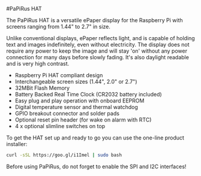 <!--
---
name: PaPiRus HAT
class: board
type: display
formfactor: HAT
manufacturer: Pi Supply
description: PaPiRus is an ePaper / eInk screen HAT module for the Raspberry Pi
url: https://www.kickstarter.com/projects/pisupply/papirus-the-epaper-screen-hat-for-your-raspberry-p
github: https://github.com/PiSupply/PaPiRus
buy: https://www.pi-supply.com/product/papirus-epaper-eink-screen-hat-for-raspberry-pi/
image: 'papirus-hat.png'
pincount: 40
eeprom: setup
power:
  '1':
  '2':
ground:
  '6':
  '9':
  '14':
  '20':
  '25':
  '30':
  '34':
  '39':
pin:
  '3':
    mode: i2c
  '5':
    mode: i2c
  '8':
    name: Border Control
  '10':
    name: Discharge
  '11':
    name: Temp Sens          
  '12':
    name: ePaper PWM
  '13':
    name: RTC
  '16':
    name: Panel On
  '18':
    name: Chip On Glass Reset
  '19':
    mode: spi
  '21':
    mode: spi
  '22':
    name: Chip On Glass Busy
  '23':
    mode: spi
  '24':
    mode: spi
  '26':
    mode: spi
  '36':
    name: SW1
    mode: input
    active: low
  '37':
    name: SW2
    mode: input
    active: low  
  '38':
    name: SW3
    mode: input
    active: low
  '40':
    name: SW4
    mode: input
    active: low
-->
#PaPiRus HAT

The PaPiRus HAT is a versatile ePaper display for the Raspberry Pi with screens ranging from 1.44" to 2.7" in size.

Unlike conventional displays, ePaper reflects light, and is capable of holding text and images indefinitely, even without electricity. The display does not require any power to keep the image and will stay 'on' without any power connection for many days before slowly fading. It's also daylight readable and is very high contrast. 

* Raspberry Pi HAT compliant design
* Interchangeable screen sizes (1.44", 2.0" or 2.7")
* 32MBit Flash Memory
* Battery Backed Real Time Clock (CR2032 battery included)
* Easy plug and play operation with onboard EEPROM
* Digital temperature sensor and thermal watchdog
* GPIO breakout connector and solder pads
* Optional reset pin header (for wake on alarm with RTC)
* 4 x optional slimline switches on top

To get the HAT set up and ready to go you can use the one-line product installer:

```bash
curl -sSL https://goo.gl/i1Imel | sudo bash
```

Before using PaPiRus, do not forget to enable the SPI and I2C interfaces!
